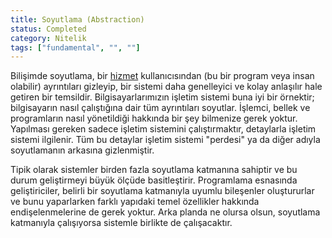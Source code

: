```yaml
---
title: Soyutlama (Abstraction)
status: Completed
category: Nitelik
tags: ["fundamental", "", ""]
---
```


Bilişimde soyutlama, bir [hizmet](https://glossary.cncf.io/service/) kullanıcısından (bu bir program veya insan olabilir) ayrıntıları gizleyip, bir sistemi daha genelleyici ve kolay anlaşılır hale getiren bir temsildir.
Bilgisayarlarımızın işletim sistemi buna iyi bir örnektir; bilgisayarın nasıl çalıştığına dair tüm ayrıntıları soyutlar.
İşlemci, bellek ve programların nasıl yönetildiği hakkında bir şey bilmenize gerek yoktur.
Yapılması gereken sadece işletim sistemini çalıştırmaktır, detaylarla işletim sistemi ilgilenir.
Tüm bu detaylar işletim sistemi "perdesi" ya da diğer adıyla soyutlamanın arkasına gizlenmiştir.

Tipik olarak sistemler birden fazla soyutlama katmanına sahiptir ve bu durum geliştirmeyi büyük ölçüde basitleştirir.
Programlama esnasında geliştiriciler, belirli bir soyutlama katmanıyla uyumlu bileşenler oluştururlar ve bunu yaparlarken farklı yapıdaki temel özellikler hakkında endişelenmelerine de gerek yoktur.
Arka planda ne olursa olsun, soyutlama katmanıyla çalışıyorsa sistemle birlikte de çalışacaktır.
